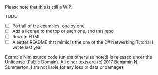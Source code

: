 Please note that this is still a WIP.

TODO
 - [ ] Port all of the examples, one by one
 - [ ] Add a license to the top of each one, and this repo
 - [ ] Rewrite HTML
 - [ ] A better README that mimicks the one of the C# Networking Tutorial I wrote last year

Example Nim source code (unless otherwise noted) is released under the Unlicense
(Public Domain).  All other texts are (c) 2017 Benjamin N. Summerton.  I am not
liable for any loss of data or damages.
